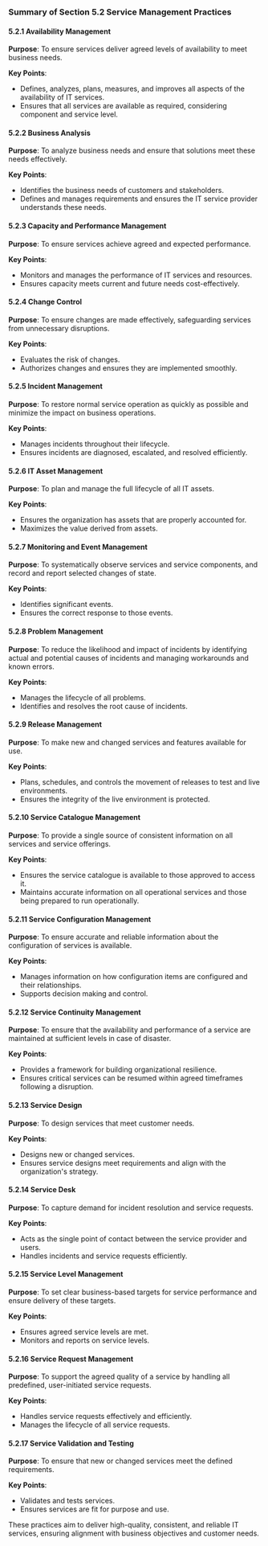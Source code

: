 ### Summary of Section 5.2 Service Management Practices

#### 5.2.1 Availability Management
**Purpose**: To ensure services deliver agreed levels of availability to meet business needs.

**Key Points**:
- Defines, analyzes, plans, measures, and improves all aspects of the availability of IT services.
- Ensures that all services are available as required, considering component and service level.

#### 5.2.2 Business Analysis
**Purpose**: To analyze business needs and ensure that solutions meet these needs effectively.

**Key Points**:
- Identifies the business needs of customers and stakeholders.
- Defines and manages requirements and ensures the IT service provider understands these needs.

#### 5.2.3 Capacity and Performance Management
**Purpose**: To ensure services achieve agreed and expected performance.

**Key Points**:
- Monitors and manages the performance of IT services and resources.
- Ensures capacity meets current and future needs cost-effectively.

#### 5.2.4 Change Control
**Purpose**: To ensure changes are made effectively, safeguarding services from unnecessary disruptions.

**Key Points**:
- Evaluates the risk of changes.
- Authorizes changes and ensures they are implemented smoothly.

#### 5.2.5 Incident Management
**Purpose**: To restore normal service operation as quickly as possible and minimize the impact on business operations.

**Key Points**:
- Manages incidents throughout their lifecycle.
- Ensures incidents are diagnosed, escalated, and resolved efficiently.

#### 5.2.6 IT Asset Management
**Purpose**: To plan and manage the full lifecycle of all IT assets.

**Key Points**:
- Ensures the organization has assets that are properly accounted for.
- Maximizes the value derived from assets.

#### 5.2.7 Monitoring and Event Management
**Purpose**: To systematically observe services and service components, and record and report selected changes of state.

**Key Points**:
- Identifies significant events.
- Ensures the correct response to those events.

#### 5.2.8 Problem Management
**Purpose**: To reduce the likelihood and impact of incidents by identifying actual and potential causes of incidents and managing workarounds and known errors.

**Key Points**:
- Manages the lifecycle of all problems.
- Identifies and resolves the root cause of incidents.

#### 5.2.9 Release Management
**Purpose**: To make new and changed services and features available for use.

**Key Points**:
- Plans, schedules, and controls the movement of releases to test and live environments.
- Ensures the integrity of the live environment is protected.

#### 5.2.10 Service Catalogue Management
**Purpose**: To provide a single source of consistent information on all services and service offerings.

**Key Points**:
- Ensures the service catalogue is available to those approved to access it.
- Maintains accurate information on all operational services and those being prepared to run operationally.

#### 5.2.11 Service Configuration Management
**Purpose**: To ensure accurate and reliable information about the configuration of services is available.

**Key Points**:
- Manages information on how configuration items are configured and their relationships.
- Supports decision making and control.

#### 5.2.12 Service Continuity Management
**Purpose**: To ensure that the availability and performance of a service are maintained at sufficient levels in case of disaster.

**Key Points**:
- Provides a framework for building organizational resilience.
- Ensures critical services can be resumed within agreed timeframes following a disruption.

#### 5.2.13 Service Design
**Purpose**: To design services that meet customer needs.

**Key Points**:
- Designs new or changed services.
- Ensures service designs meet requirements and align with the organization's strategy.

#### 5.2.14 Service Desk
**Purpose**: To capture demand for incident resolution and service requests.

**Key Points**:
- Acts as the single point of contact between the service provider and users.
- Handles incidents and service requests efficiently.

#### 5.2.15 Service Level Management
**Purpose**: To set clear business-based targets for service performance and ensure delivery of these targets.

**Key Points**:
- Ensures agreed service levels are met.
- Monitors and reports on service levels.

#### 5.2.16 Service Request Management
**Purpose**: To support the agreed quality of a service by handling all predefined, user-initiated service requests.

**Key Points**:
- Handles service requests effectively and efficiently.
- Manages the lifecycle of all service requests.

#### 5.2.17 Service Validation and Testing
**Purpose**: To ensure that new or changed services meet the defined requirements.

**Key Points**:
- Validates and tests services.
- Ensures services are fit for purpose and use.

These practices aim to deliver high-quality, consistent, and reliable IT services, ensuring alignment with business objectives and customer needs.